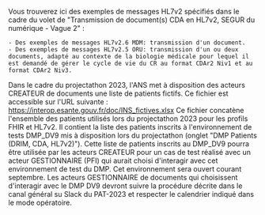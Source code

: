 

Vous trouverez ici des exemples de messages HL7v2 spécifiés dans le cadre du volet de "Transmission de document(s) CDA en HL7v2, SEGUR du numérique - Vague 2" :

    - Des exemples de messages HL7v2.6 MDM: transmission d'un document.
    - Des exemples de messages HL7v2.5 ORU: transmission d'un ou deux documents, adapté au contexte de la biologie médicale pour lequel il est demandé de gérer le cycle de vie du CR au format CDAr2 Niv1 et au format CDAr2 Niv3.

Dans le cadre du projectathon 2023, l'ANS met à disposition des acteurs CREATEUR de documents une liste de patients fictifs. Ce fichier est accessible sur l'URL suivante : https://interop.esante.gouv.fr/doc/INS_fictives.xlsx 
Ce fichier concatène l'ensemble des patients utilisés lors du projectathon 2023 pour les profils FHIR et HL7v2. Il contient la liste des patients inscrits à l'environnement de tests DMP_DV9 mis à disposition lors du projectathon (onglet "DMP Patients (DRIM, CDA, HL7v2)"). 
Cette liste de patients inscrits au DMP_DV9 pourra être utilisée par les acteurs CREATEUR pour un cas de test réalisé avec un acteur GESTIONNAIRE (PFI) qui aurait choisi d'interagir avec cet environnement de test du DMP. 
Cet environnement sera ouvert courant septembre. Les acteurs GESTIONNAIRE de documents qui choisissent d'interagir avec le DMP DV9 devront suivre la procédure décrite dans le canal général su Slack du PAT-2023 et respecter le calendrier indiqué dans le mode opératoire.
 


